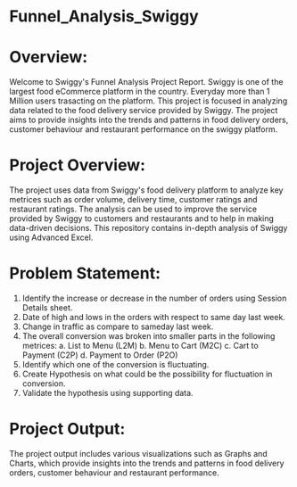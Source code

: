 # Funnel_Analysis_Swiggy
# Overview:
Welcome to Swiggy's Funnel Analysis Project Report. Swiggy is one of the largest food eCommerce platform in the country. Everyday more than 1 Million users trasacting on the platform. This project is focused in analyzing data related to the food delivery service provided by Swiggy. The project aims to provide insights into the trends and patterns in food delivery orders, customer behaviour and restaurant performance on the swiggy platform.
# Project Overview:
The project uses data from Swiggy's food delivery platform to analyze key metrices such as order volume, delivery time, customer ratings and restaurant ratings. The analysis can be used to improve the service provided by Swiggy to customers and restaurants and to help in making data-driven decisions. This repository contains in-depth analysis of Swiggy using Advanced Excel.
# Problem Statement:
1. Identify the increase or decrease in the number of orders using Session Details sheet.
2. Date of high and lows in the orders with respect to same day last week.
3. Change in traffic as compare to sameday last week.
4. The overall conversion was broken into smaller parts in the following metrices:
   a. List to Menu (L2M)
   b. Menu to Cart (M2C)
   c. Cart to Payment (C2P)
   d. Payment to Order (P2O)
5. Identify which one of the conversion is fluctuating.
6. Create Hypothesis on what could be the possibility for fluctuation in conversion.
7. Validate the hypothesis using supporting data.
# Project Output:
The project output includes various visualizations such as Graphs and Charts, which provide insights into the trends and patterns in food delivery orders, customer behaviour and restaurant performance.
